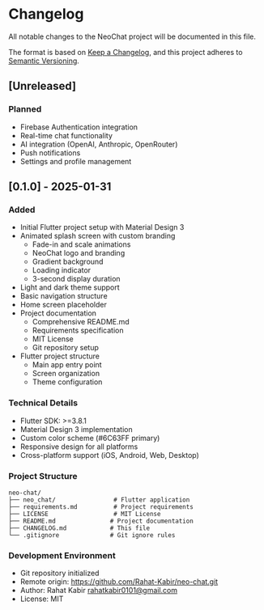 # Changelog

All notable changes to the NeoChat project will be documented in this file.

The format is based on [Keep a Changelog](https://keepachangelog.com/en/1.0.0/),
and this project adheres to [Semantic Versioning](https://semver.org/spec/v2.0.0.html).

## [Unreleased]

### Planned
- Firebase Authentication integration
- Real-time chat functionality
- AI integration (OpenAI, Anthropic, OpenRouter)
- Push notifications
- Settings and profile management

## [0.1.0] - 2025-01-31

### Added
- Initial Flutter project setup with Material Design 3
- Animated splash screen with custom branding
  - Fade-in and scale animations
  - NeoChat logo and branding
  - Gradient background
  - Loading indicator
  - 3-second display duration
- Light and dark theme support
- Basic navigation structure
- Home screen placeholder
- Project documentation
  - Comprehensive README.md
  - Requirements specification
  - MIT License
  - Git repository setup
- Flutter project structure
  - Main app entry point
  - Screen organization
  - Theme configuration

### Technical Details
- Flutter SDK: >=3.8.1
- Material Design 3 implementation
- Custom color scheme (#6C63FF primary)
- Responsive design for all platforms
- Cross-platform support (iOS, Android, Web, Desktop)

### Project Structure
```
neo-chat/
├── neo_chat/                # Flutter application
├── requirements.md          # Project requirements
├── LICENSE                  # MIT License
├── README.md               # Project documentation
├── CHANGELOG.md            # This file
└── .gitignore              # Git ignore rules
```

### Development Environment
- Git repository initialized
- Remote origin: https://github.com/Rahat-Kabir/neo-chat.git
- Author: Rahat Kabir <rahatkabir0101@gmail.com>
- License: MIT

